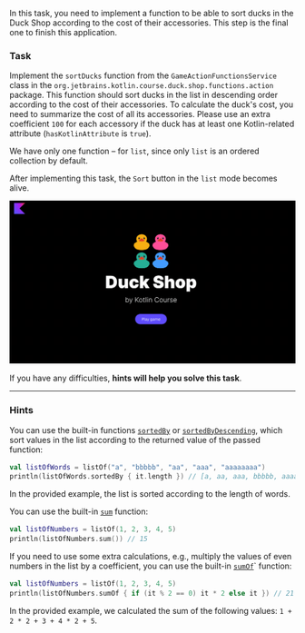 In this task, you need to implement a function to be able to
sort ducks in the Duck Shop according to the cost of their accessories.
This step is the final one to finish this application.

### Task

Implement the `sortDucks` function from the `GameActionFunctionsService` class in
the `org.jetbrains.kotlin.course.duck.shop.functions.action` package.
This function should sort ducks in the list in descending order according to the cost of their accessories.
To calculate the duck's cost, you need to summarize the cost of all its accessories. 
Please use an extra coefficient `100` for each accessory if the duck has at least one
Kotlin-related attribute (`hasKotlinAttribute` is `true`).

We have only one function – for `list`, since only `list` is an ordered collection by default.

After implementing this task, the `Sort` button in the `list` mode becomes alive.

<div class="hint" title="Click me to view the expected state of the application after completing this task">

![Current state](../../utils/src/main/resources/images/duck/shop/states/state_9.gif)

</div>

If you have any difficulties, **hints will help you solve this task**.

----

### Hints

<div class="hint" title="Click me to learn how to sort a list of items">

You can use the built-in functions [`sortedBy`](https://kotlinlang.org/api/latest/jvm/stdlib/kotlin.collections/sorted-by.html) 
or [`sortedByDescending`](https://kotlinlang.org/api/latest/jvm/stdlib/kotlin.collections/sorted-by-descending.html),
which sort values in the list according to the returned value of the passed function:
```kotlin
val listOfWords = listOf("a", "bbbbb", "aa", "aaa", "aaaaaaaa")
println(listOfWords.sortedBy { it.length }) // [a, aa, aaa, bbbbb, aaaaaaaa]
```
In the provided example, the list is sorted according to the length of words.
</div>

<div class="hint" title="Click me to learn how to calculate the sum of elements in a list">

You can use the built-in [`sum`](https://kotlinlang.org/api/latest/jvm/stdlib/kotlin.collections/sum.html) function:
```kotlin
val listOfNumbers = listOf(1, 2, 3, 4, 5)
println(listOfNumbers.sum()) // 15
```

If you need to use some extra calculations, e.g., multiply the values of even numbers in the list by a coefficient, you can use the built-in [`sumOf`](https://kotlinlang.org/api/latest/jvm/stdlib/kotlin.collections/sum-of.html)` function:
```kotlin
val listOfNumbers = listOf(1, 2, 3, 4, 5)
println(listOfNumbers.sumOf { if (it % 2 == 0) it * 2 else it }) // 21
```
In the provided example, we calculated the sum of the following values: `1 + 2 * 2 + 3 + 4 * 2 + 5`.
</div>
